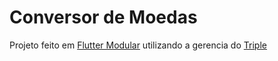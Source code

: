 # Conversor de Moedas

Projeto feito em [Flutter Modular](https://modular.flutterando.com.br/) utilizando a gerencia do [Triple](https://triple.flutterando.com.br/)
